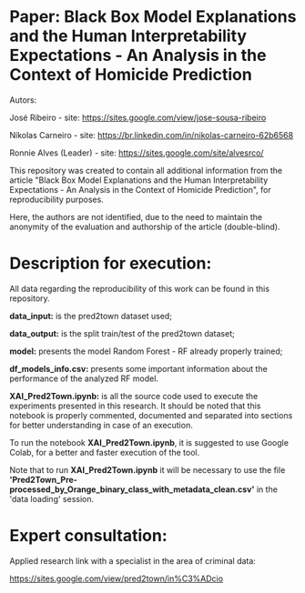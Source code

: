 # Paper: Black Box Model Explanations and the Human Interpretability Expectations -  An Analysis in the Context of Homicide Prediction

Autors:

José Ribeiro - site: https://sites.google.com/view/jose-sousa-ribeiro

Níkolas Carneiro - site: https://br.linkedin.com/in/nikolas-carneiro-62b6568

Ronnie Alves (Leader) - site: https://sites.google.com/site/alvesrco/

This repository was created to contain all additional information from the article "Black Box Model Explanations and the Human Interpretability Expectations - An Analysis in the Context of Homicide Prediction", for reproducibility purposes.

Here, the authors are not identified, due to the need to maintain the anonymity of the evaluation and authorship of the article (double-blind).

# Description for execution:

All data regarding the reproducibility of this work can be found in this repository.

**data_input:** is the pred2town dataset used;

**data_output:** is the split train/test of the pred2town dataset;

**model:** presents the model Random Forest - RF already properly trained;

**df_models_info.csv:** presents some important information about the performance of the analyzed RF model.

**XAI_Pred2Town.ipynb:** is all the source code used to execute the experiments presented in this research. It should be noted that this notebook is properly commented, documented and separated into sections for better understanding in case of an execution.

To run the notebook **XAI_Pred2Town.ipynb**, it is suggested to use Google Colab, for a better and faster execution of the tool.

Note that to run **XAI_Pred2Town.ipynb** it will be necessary to use the file **'Pred2Town_Pre-processed_by_Orange_binary_class_with_metadata_clean.csv'** in the 'data loading' session.

# Expert consultation:
Applied research link with a specialist in the area of criminal data:

https://sites.google.com/view/pred2town/in%C3%ADcio




